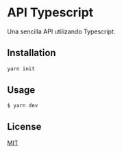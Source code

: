 # API Typescript

Una sencilla API utilizando Typescript.

## Installation

```bash
yarn init
```
## Usage

```nodejs
$ yarn dev
```

## License
[MIT](https://choosealicense.com/licenses/mit/)